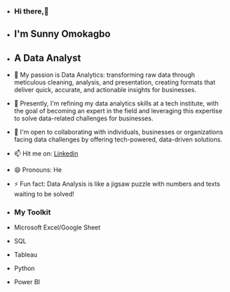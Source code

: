 - ### Hi there,👋

- ## I'm Sunny Omokagbo

- ## A Data Analyst
- 👀 My passion is Data Analytics: transforming raw data through meticulous cleaning, analysis, and presentation, creating formats that deliver quick, accurate, and actionable insights for businesses.
- 🌱 Presently, I'm refining my data analytics skills at a tech institute, with the goal of becoming an expert in the field and leveraging this expertise to solve data-related challenges for businesses. 
- 💞️ I'm open to collaborating with individuals, businesses or organizations facing data challenges by offering tech-powered, data-driven solutions.
- 📫 Hit me on: [Linkedin](https://www.linkedin.com/in/sunny-omokagbo-8215a389/)
- 😄 Pronouns: He
- ⚡ Fun fact: Data Analysis is like a jigsaw puzzle with numbers and texts waiting to be solved!
  
- ### My Toolkit
- Microsoft Excel/Google Sheet
- SQL
- Tableau
- Python
- Power BI
